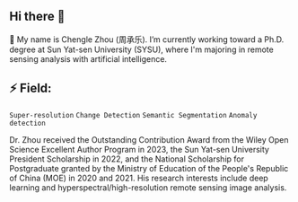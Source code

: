 ## Hi there 👋

<!--
**chengle-zhou/chengle-zhou** is a ✨ _special_ ✨ repository because its `README.md` (this file) appears on your GitHub profile.

Here are some ideas to get you started:

- 🔭 I’m currently working on ...
- 🌱 I’m currently learning ...
- 👯 I’m looking to collaborate on ...
- 🤔 I’m looking for help with ...
- 💬 Ask me about ...
- 📫 How to reach me: ...
- 😄 Pronouns: ...
- ⚡ Fun fact: ...
-->

🌱 My name is Chengle Zhou (周承乐). I’m currently working toward a Ph.D. degree at Sun Yat-sen University (SYSU), where I'm majoring in remote sensing analysis with artificial intelligence. 


## ⚡ Field:

  `Super-resolution` `Change Detection` `Semantic Segmentation` `Anomaly detection`




Dr. Zhou received the Outstanding Contribution Award from the Wiley Open Science Excellent Author Program in 2023, the Sun Yat-sen University President Scholarship in 2022, and the National Scholarship for Postgraduate granted by the Ministry of Education of the People's Republic of China (MOE) in 2020 and 2021. His research interests include deep learning and hyperspectral/high-resolution remote sensing image analysis.
